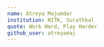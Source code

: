 ```yaml
---
name: Atreya Majumdar
institution: NITK, Surathkal
quote: Work Hard, Play Harder
github_user: atreyamaj
---
```

